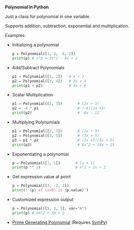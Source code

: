 **Polynomial in Python**

Just a class for polynomial in one variable.

Supports addition, subtraction, exponential and multiplication.

Examples:
- Initializing a polynomial
  ```python
  p = Polynomial([1, 3, -4, 2])
  print(p) # x^3 + 3x^2 - 4x + 2
  ```
- Add/Subtract Polynomials
  ```python
  p1 = Polynomial([1, 2])   # x + 2
  p2 = Polynomial([3, 4])   # 3x + 4
  print(p1 + p2)            # 4x + 6
  ```
- Scalar Multiplication
  ```python
  p1 = Polynomial([2, 3])       # (2x + 3)
  p2 = -4 * p1                  # (-4)(2x +3)
  print(p2)                     # -8x - 12
  ```
- Multiplying Polynomials
  ```python
  p1 = Polynomial([2, 3])       # (2x + 3)
  p2 = Polynomial([3, 5])       # (3x + 5)
  p3 = p1 * p2                  # (2x +3)(3x + 5)
  print(p3)                     # 6x^2 + 19x + 15
  ```
- Exponentiating a polynomial
  ```python
  p = Polynomial([1, 1])       # (x + 1)
  print(p ** 2)                # x^2 + 2x + 1
  ```
- Get expression value at point
  ```python
  p = Polynomial([3, -2, 1])
  print(f"{p} at (x=0) is {p.value}")
  ```
- Customized expression output
  ```python
  p = Polynomial([5, 3, 2], var="m")
  print(p) # 5m^2 + 3m + 2
  ```
- [Prime Generating Polynomial](Examples/PrimeGeneratingPolynomial.py) (Requires [SymPy](https://pypi.org/project/sympy/))
